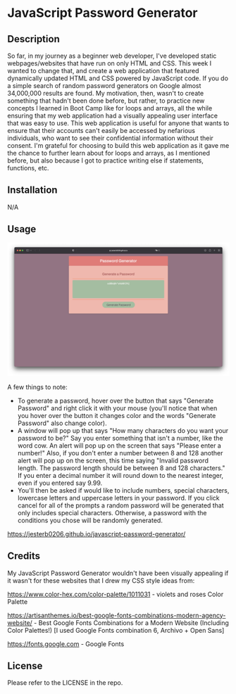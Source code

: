 # JavaScript Password Generator

## Description

So far, in my journey as a beginner web developer, I've developed static webpages/websites that have run on only HTML and CSS. This week I wanted to change that, and create a web application that featured dynamically updated HTML and CSS powered by JavaScript code. If you do a simple search of random password generators on Google almost 34,000,000 results are found. My motivation, then, wasn't to create something that hadn't been done before, but rather, to practice new concepts I learned in Boot Camp like for loops and arrays, all the while ensuring that my web application had a visually appealing user interface that was easy to use. This web application is useful for anyone that wants to ensure that their accounts can't easily be accessed by nefarious individuals, who want to see their confidential information without their consent. I'm grateful for choosing to build this web application as it gave me the chance to further learn about for loops and arrays, as I mentioned before, but also because I got to practice writing else if statements, functions, etc. 

## Installation

N/A

## Usage

![JavaScript Password Generator Screenshot](assets/images/javascript-password-generator-screenshot.png)

A few things to note:

- To generate a password, hover over the button that says "Generate Password" and right click it with your mouse (you'll notice that when you hover over the button it changes color and the words "Generate Password" also change color).
- A window will pop up that says "How many characters do you want your password to be?" Say you enter something that isn't a number, like the word cow. An alert will pop up on the screen that says "Please enter a number!" Also, if you don't enter a number between 8 and 128 another alert will pop up on the screen, this time saying "Invalid password length. The password length should be between 8 and 128 characters." If you enter a decimal number it will round down to the nearest integer, even if you entered say 9.99.
- You'll then be asked if would like to include numbers, special characters, lowercase letters and uppercase letters in your password. If you click cancel for all of the prompts a random password will be generated that only includes special characters. Otherwise, a password with the conditions you chose will be randomly generated.

https://jesterb0206.github.io/javascript-password-generator/

## Credits

My JavaScript Password Generator wouldn't have been visually appealing if it wasn't for these websites that I drew my CSS style ideas from:

https://www.color-hex.com/color-palette/1011031 - violets and roses Color Palette 

https://artisanthemes.io/best-google-fonts-combinations-modern-agency-website/ - Best Google Fonts Combinations for a Modern Website (Including Color Palettes!) [I used Google Fonts combination 6, Archivo + Open Sans]

https://fonts.google.com - Google Fonts

## License

Please refer to the LICENSE in the repo.